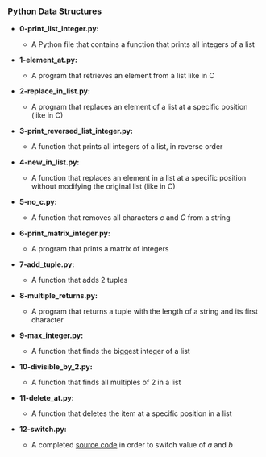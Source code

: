 ### Python Data Structures
- **0-print_list_integer.py:**
  - A Python file that contains a function that prints all integers of a list

- **1-element_at.py:**
  - A program that retrieves an element from a list like in C

- **2-replace_in_list.py:**
  - A program that replaces an element of a list at a specific position (like in C)

- **3-print_reversed_list_integer.py:**
  - A function that prints all integers of a list, in reverse order 

- **4-new_in_list.py:**
  - A function that replaces an element in a list at a specific position without modifying the original list (like in C)

- **5-no_c.py:**
  - A function that removes all characters _c_ and _C_ from a string 

- **6-print_matrix_integer.py:**
  - A program that prints a matrix of integers

- **7-add_tuple.py:**
  - A function that adds 2 tuples

- **8-multiple_returns.py:**
  - A program that returns a tuple with the length of a string and its first character

- **9-max_integer.py:**
  - A function that finds the biggest integer of a list

- **10-divisible_by_2.py:**
  - A function that finds all multiples of 2 in a list

- **11-delete_at.py:**
  - A function that deletes the item at a specific position in a list

- **12-switch.py:**
  - A completed [source code](https://github.com/holbertonschool/0x03.py/blob/master/12-switch_py) in order to switch value of _a_ and _b_
